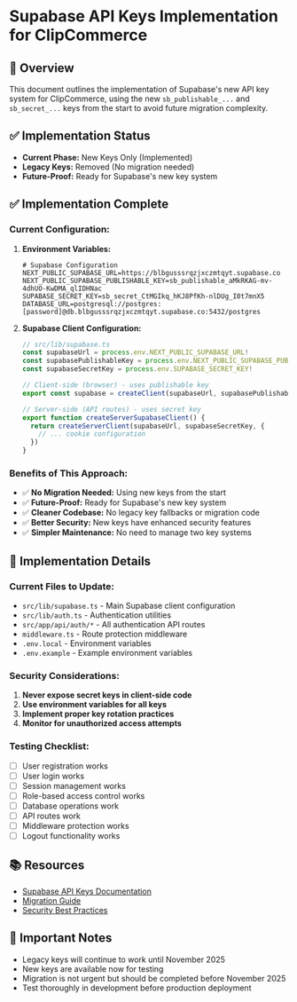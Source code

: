 # Supabase API Keys Implementation for ClipCommerce

## 🎯 Overview
This document outlines the implementation of Supabase's new API key system for ClipCommerce, using the new `sb_publishable_...` and `sb_secret_...` keys from the start to avoid future migration complexity.

## ✅ Implementation Status
- **Current Phase:** New Keys Only (Implemented)
- **Legacy Keys:** Removed (No migration needed)
- **Future-Proof:** Ready for Supabase's new key system

## ✅ Implementation Complete

### **Current Configuration:**
1. **Environment Variables:**
   ```env
   # Supabase Configuration
   NEXT_PUBLIC_SUPABASE_URL=https://blbgusssrqzjxczmtqyt.supabase.co
   NEXT_PUBLIC_SUPABASE_PUBLISHABLE_KEY=sb_publishable_aMkRKAG-mv-4dhUO-KwDMA_qlIDHNac
   SUPABASE_SECRET_KEY=sb_secret_CtMGIkq_hKJ8PfKh-nlDUg_I0t7mnX5
   DATABASE_URL=postgresql://postgres:[password]@db.blbgusssrqzjxczmtqyt.supabase.co:5432/postgres
   ```

2. **Supabase Client Configuration:**
   ```typescript
   // src/lib/supabase.ts
   const supabaseUrl = process.env.NEXT_PUBLIC_SUPABASE_URL!
   const supabasePublishableKey = process.env.NEXT_PUBLIC_SUPABASE_PUBLISHABLE_KEY!
   const supabaseSecretKey = process.env.SUPABASE_SECRET_KEY!
   
   // Client-side (browser) - uses publishable key
   export const supabase = createClient(supabaseUrl, supabasePublishableKey)
   
   // Server-side (API routes) - uses secret key
   export function createServerSupabaseClient() {
     return createServerClient(supabaseUrl, supabaseSecretKey, {
       // ... cookie configuration
     })
   }
   ```

### **Benefits of This Approach:**
- ✅ **No Migration Needed:** Using new keys from the start
- ✅ **Future-Proof:** Ready for Supabase's new key system
- ✅ **Cleaner Codebase:** No legacy key fallbacks or migration code
- ✅ **Better Security:** New keys have enhanced security features
- ✅ **Simpler Maintenance:** No need to manage two key systems

## 🔧 Implementation Details

### Current Files to Update:
- `src/lib/supabase.ts` - Main Supabase client configuration
- `src/lib/auth.ts` - Authentication utilities
- `src/app/api/auth/*` - All authentication API routes
- `middleware.ts` - Route protection middleware
- `.env.local` - Environment variables
- `.env.example` - Example environment variables

### Security Considerations:
1. **Never expose secret keys in client-side code**
2. **Use environment variables for all keys**
3. **Implement proper key rotation practices**
4. **Monitor for unauthorized access attempts**

### Testing Checklist:
- [ ] User registration works
- [ ] User login works
- [ ] Session management works
- [ ] Role-based access control works
- [ ] Database operations work
- [ ] API routes work
- [ ] Middleware protection works
- [ ] Logout functionality works

## 📚 Resources
- [Supabase API Keys Documentation](https://supabase.com/docs/guides/api/api-keys)
- [Migration Guide](https://supabase.com/docs/guides/api/api-keys#migration-guide)
- [Security Best Practices](https://supabase.com/docs/guides/api/api-keys#security-best-practices)

## 🚨 Important Notes
- Legacy keys will continue to work until November 2025
- New keys are available now for testing
- Migration is not urgent but should be completed before November 2025
- Test thoroughly in development before production deployment
